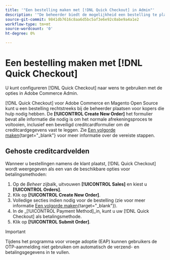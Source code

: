 ```yaml
---
title: '"Een bestelling maken met [!DNL Quick Checkout] in Admin"'
description: '"De beheerder biedt de mogelijkheid een bestelling te plaatsen met [!DNL Quick Checkout] rechtstreeks van de Admin door een handelaar voor hun klanten die hulp nodig hebben."'
source-git-commit: 9841db7616c8aa6d5bc5af3e6e92c0abe9a4a1e2
workflow-type: tm+mt
source-wordcount: '0'
ht-degree: 0%

---
```


# Een bestelling maken met [!DNL Quick Checkout]

U kunt configureren [!DNL Quick Checkout] naar wens te gebruiken met de opties in Adobe Commerce Admin.

[!DNL Quick Checkout] voor Adobe Commerce en Magento Open Source kunt u een bestelling rechtstreeks bij de beheerder plaatsen voor kopers die hulp nodig hebben. De **[!UICONTROL Create New Order]** het formulier bevat alle informatie die nodig is om het normale afrekeningsproces te voltooien, inclusief een beveiligd creditcardformulier om de creditcardgegevens vast te leggen. Zie [Een volgorde maken](https://docs.magento.com/user-guide/customers/customer-account-create-order.html){target=&quot;_blank&quot;} voor meer informatie over de vereiste stappen.

## Gehoste creditcardvelden

Wanneer u bestellingen namens de klant plaatst, [!DNL Quick Checkout] wordt weergegeven als een van de beschikbare opties voor betalingsmethoden:

1. Op de _Beheer_ zijbalk, uitvouwen **[!UICONTROL Sales]** en kiest u **[!UICONTROL Orders]**.
1. Klik op **[!UICONTROL Create New Order]**.
1. Volledige secties indien nodig voor de bestelling (zie voor meer informatie [Een volgorde maken](https://docs.magento.com/user-guide/customers/customer-account-create-order.html){target=&quot;_blank&quot;}).
1. In de _[!UICONTROL Payment Method]_in, kunt u uw [!DNL Quick Checkout] als betalingsmethode.
1. Klik op **[!UICONTROL Submit Order]**.

>[!IMPORTANT]
>
> Tijdens het programma voor vroege adoptie (EAP) kunnen gebruikers de OTP-aanmelding niet gebruiken om automatisch de verzend- en betalingsgegevens in te vullen.
